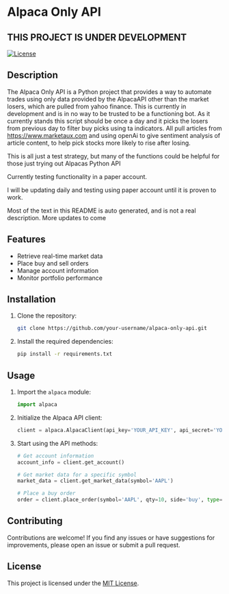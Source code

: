 # Alpaca Only API

## THIS PROJECT IS UNDER DEVELOPMENT

[![License](https://img.shields.io/badge/license-MIT-blue.svg)](https://github.com/your-username/alpaca-only-api/blob/main/LICENSE)

## Description

The Alpaca Only API is a Python project that provides a way to automate trades using only data provided by the AlpacaAPI other than the market losers, which are pulled from yahoo finance. This is currently in development and is in no way to be trusted to be a functioning bot. As it currently stands this script should be once a day and it picks the losers from previous day to filter buy picks using ta indicators. All pull articles from https://www.marketaux.com and using openAi to give sentiment analysis of article content, to help pick stocks more likely to rise after losing.

This is all just a test strategy, but many of the functions could be helpful for those just trying out Alpacas Python API

Currently testing functionality in a paper account. 

I will be updating daily and testing using paper account until it is proven to work.



Most of the text in this README is auto generated, and is not a real description. More updates to come

## Features

- Retrieve real-time market data
- Place buy and sell orders
- Manage account information
- Monitor portfolio performance

## Installation

1. Clone the repository:

    ```bash
    git clone https://github.com/your-username/alpaca-only-api.git
    ```

2. Install the required dependencies:

    ```bash
    pip install -r requirements.txt
    ```

## Usage

1. Import the `alpaca` module:

    ```python
    import alpaca
    ```

2. Initialize the Alpaca API client:

    ```python
    client = alpaca.AlpacaClient(api_key='YOUR_API_KEY', api_secret='YOUR_API_SECRET')
    ```

3. Start using the API methods:

    ```python
    # Get account information
    account_info = client.get_account()

    # Get market data for a specific symbol
    market_data = client.get_market_data(symbol='AAPL')

    # Place a buy order
    order = client.place_order(symbol='AAPL', qty=10, side='buy', type='market')
    ```

## Contributing

Contributions are welcome! If you find any issues or have suggestions for improvements, please open an issue or submit a pull request.

## License

This project is licensed under the [MIT License](https://github.com/your-username/alpaca-only-api/blob/main/LICENSE).